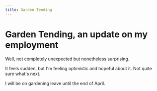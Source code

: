 ```yaml
---
title: Garden Tending
---
```


# Garden Tending, an update on my employment

Well, not completely unexpected but nonetheless surprising.

It feels sudden, but I'm feeling optimistic and hopeful about it.  Not quite sure what's next.

I will be on gardening leave until the end of April.